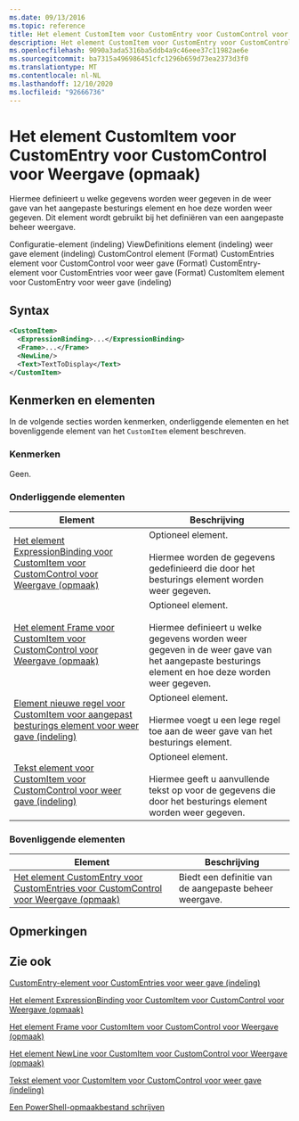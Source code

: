 ```yaml
---
ms.date: 09/13/2016
ms.topic: reference
title: Het element CustomItem voor CustomEntry voor CustomControl voor Weergave (opmaak)
description: Het element CustomItem voor CustomEntry voor CustomControl voor Weergave (opmaak)
ms.openlocfilehash: 9090a3ada5316ba5ddb4a9c46eee37c11982ae6e
ms.sourcegitcommit: ba7315a496986451cfc1296b659d73ea2373d3f0
ms.translationtype: MT
ms.contentlocale: nl-NL
ms.lasthandoff: 12/10/2020
ms.locfileid: "92666736"
---
```

# <a name="customitem-element-for-customentry-for-customcontrol-for-view-format"></a>Het element CustomItem voor CustomEntry voor CustomControl voor Weergave (opmaak)

Hiermee definieert u welke gegevens worden weer gegeven in de weer gave van het aangepaste besturings element en hoe deze worden weer gegeven. Dit element wordt gebruikt bij het definiëren van een aangepaste beheer weergave.

Configuratie-element (indeling) ViewDefinitions element (indeling) weer gave element (indeling) CustomControl element (Format) CustomEntries element voor CustomControl voor weer gave (Format) CustomEntry-element voor CustomEntries voor weer gave (Format) CustomItem element voor CustomEntry voor weer gave (indeling)

## <a name="syntax"></a>Syntax

```xml
<CustomItem>
  <ExpressionBinding>...</ExpressionBinding>
  <Frame>...</Frame>
  <NewLine/>
  <Text>TextToDisplay</Text>
</CustomItem>
```

## <a name="attributes-and-elements"></a>Kenmerken en elementen

In de volgende secties worden kenmerken, onderliggende elementen en het bovenliggende element van het `CustomItem` element beschreven.

### <a name="attributes"></a>Kenmerken

Geen.

### <a name="child-elements"></a>Onderliggende elementen

|Element|Beschrijving|
|-------------|-----------------|
|[Het element ExpressionBinding voor CustomItem voor CustomControl voor Weergave (opmaak)](./expressionbinding-element-for-customitem-for-customcontrol-for-view-format.md)|Optioneel element.<br /><br /> Hiermee worden de gegevens gedefinieerd die door het besturings element worden weer gegeven.|
|[Het element Frame voor CustomItem voor CustomControl voor Weergave (opmaak)](./frame-element-for-customitem-for-customcontrol-for-view-format.md)|Optioneel element.<br /><br /> Hiermee definieert u welke gegevens worden weer gegeven in de weer gave van het aangepaste besturings element en hoe deze worden weer gegeven.|
|[Element nieuwe regel voor CustomItem voor aangepast besturings element voor weer gave (indeling)](./newline-element-for-customitem-for-customcontrol-for-view-format.md)|Optioneel element.<br /><br /> Hiermee voegt u een lege regel toe aan de weer gave van het besturings element.|
|[Tekst element voor CustomItem voor CustomControl voor weer gave (indeling)](./text-element-for-customitem-for-customview-for-view-format.md)|Optioneel element.<br /><br /> Hiermee geeft u aanvullende tekst op voor de gegevens die door het besturings element worden weer gegeven.|

### <a name="parent-elements"></a>Bovenliggende elementen

|Element|Beschrijving|
|-------------|-----------------|
|[Het element CustomEntry voor CustomEntries voor CustomControl voor Weergave (opmaak)](./customentry-element-for-customentries-for-customcontrol-for-view-format.md)|Biedt een definitie van de aangepaste beheer weergave.|

## <a name="remarks"></a>Opmerkingen

## <a name="see-also"></a>Zie ook

[CustomEntry-element voor CustomEntries voor weer gave (indeling)](./customentry-element-for-customentries-for-customcontrol-for-view-format.md)

[Het element ExpressionBinding voor CustomItem voor CustomControl voor Weergave (opmaak)](./expressionbinding-element-for-customitem-for-customcontrol-for-view-format.md)

[Het element Frame voor CustomItem voor CustomControl voor Weergave (opmaak)](./frame-element-for-customitem-for-customcontrol-for-view-format.md)

[Het element NewLine voor CustomItem voor CustomControl voor Weergave (opmaak)](./newline-element-for-customitem-for-customcontrol-for-view-format.md)

[Tekst element voor CustomItem voor CustomControl voor weer gave (indeling)](./text-element-for-customitem-for-customview-for-view-format.md)

[Een PowerShell-opmaakbestand schrijven](./writing-a-powershell-formatting-file.md)
